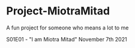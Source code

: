 # Project-MiotraMitad
A fun project for someone who means a lot to me

S01E01 - "I am Miotra Mitad" November 7th 2021
